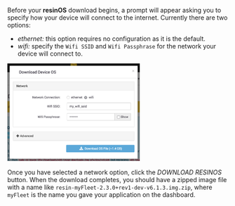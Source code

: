 Before your **resinOS** download begins, a prompt will appear asking you to specify how your device will connect to the internet. Currently there are two options:
 * *ethernet:* this option requires no configuration as it is the default.
 * *wifi:* specify the `Wifi SSID` and `Wifi Passphrase` for the network your device will connect to.

<img src="/img/common/network/network_selection_wifi_cropped.png" width="60%">

Once you have selected a network option, click the *DOWNLOAD RESINOS* button. When the download completes, you should have a zipped image file with a name like `resin-myFleet-2.3.0+rev1-dev-v6.1.3.img.zip`, where `myFleet` is the name you gave your application on the dashboard.

